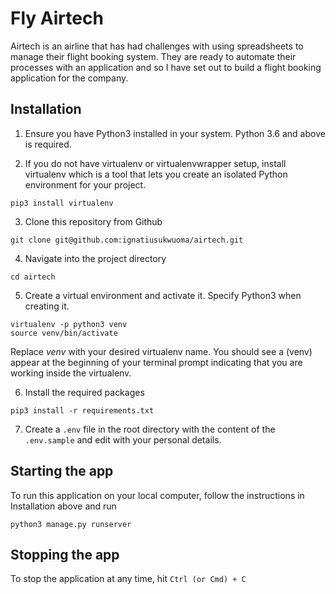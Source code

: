 # Fly Airtech

Airtech is an airline that has had challenges with using spreadsheets to manage their flight booking system. 
They are ready to automate their processes with an application and so I have set out to build a flight booking 
application for the company.

## Installation

1.  Ensure you have Python3 installed in your system. Python 3.6 and above is required.

2.  If you do not have virtualenv or virtualenvwrapper setup, install virtualenv which is a tool
that lets you create an isolated Python environment for your project. 
```commandline
pip3 install virtualenv
```

3. Clone this repository from Github
```
git clone git@github.com:ignatiusukwuoma/airtech.git
```

4. Navigate into the project directory
```commandline
cd airtech
```

5. Create a virtual environment and activate it. Specify Python3 when creating it.

```commandline
virtualenv -p python3 venv
source venv/bin/activate
```
Replace _venv_ with your desired virtualenv name. 
You should see a (venv) appear at the beginning of your terminal prompt indicating that you are working 
inside the virtualenv.



6. Install the required packages
```commandline
pip3 install -r requirements.txt 
```

7. Create a `.env` file in the root directory with the content of the `.env.sample` and edit with your personal details.

## Starting the app

To run this application on your local computer, follow the instructions in Installation above and run

```commandline
python3 manage.py runserver
```

## Stopping the app

To stop the application at any time, hit `Ctrl (or Cmd) + C`

